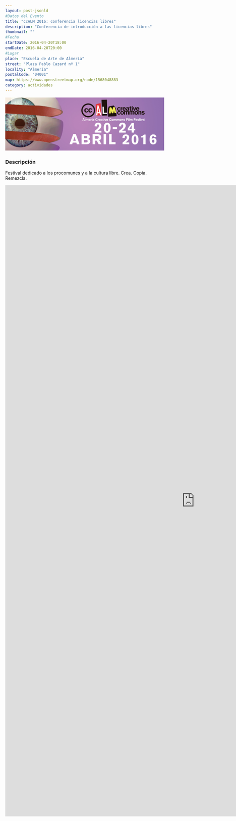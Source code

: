 ```yaml
---
layout: post-jsonld
#Datos del Evento
title: "ccALM 2016: conferencia licencias libres"
description: "Conferencia de introducción a las licencias libres"
thumbnail: ""
#Fecha
startDate: 2016-04-20T18:00
endDate: 2016-04-20T20:00
#Lugar
place: "Escuela de Arte de Almería"
street: "Plaza Pablo Cazard nº 1"
locality: "Almería"
postalCode: "04001"
map: https://www.openstreetmap.org/node/1568048883
category: actividades
---
```



<p align="center">
  <img src="/recursos/2016-04-ccALM/cartel.jpg" width="1024" alt="cartel ccALM 2016" />
</p>

### Descripción



Festival dedicado a los procomunes y a la cultura libre. Crea. Copia. Remezcla.


<iframe src="http://ccalm.es/?p=3311" width="1200" height="2000" frameborder="0" style="border:0" allowfullscreen></iframe>
